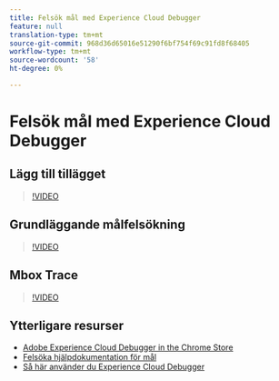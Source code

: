 ```yaml
---
title: Felsök mål med Experience Cloud Debugger
feature: null
translation-type: tm+mt
source-git-commit: 968d36d65016e51290f6bf754f69c91fd8f68405
workflow-type: tm+mt
source-wordcount: '58'
ht-degree: 0%

---
```



# Felsök mål med Experience Cloud Debugger

## Lägg till tillägget

>[!VIDEO](https://video.tv.adobe.com/v/23114/?quality=12)

## Grundläggande målfelsökning

>[!VIDEO](https://video.tv.adobe.com/v/23115/?quality=12)

## Mbox Trace

>[!VIDEO](https://video.tv.adobe.com/v/23113/?quality=12)

## Ytterligare resurser

+ [Adobe Experience Cloud Debugger in the Chrome Store](https://chrome.google.com/webstore/detail/adobe-experience-cloud-de/ocdmogmohccmeicdhlhhgepeaijenapj?hl=en)
+ [Felsöka hjälpdokumentation för mål](/help/r-troubleshooting-target/troubleshooting-target.md)
+ [Så här använder du Experience Cloud Debugger](https://helpx.adobe.com/marketing-cloud-core/kt/using/experience-cloud-debugger-feature-video-use.html)
